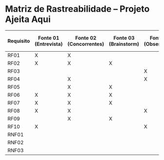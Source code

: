 # Matriz de Rastreabilidade – Projeto Ajeita Aqui

| Requisito | Fonte 01 (Entrevista) | Fonte 02 (Concorrentes) | Fonte 03 (Brainstorm) | Fonte 04 (Observação) | Fonte 05 (Boas práticas) |
|-----------|------------------------|--------------------------|------------------------|------------------------|--------------------------|
| RF01      | X                      | X                        |                        |                        |                          |
| RF02      | X                      | X                        | X                      |                        |                          |
| RF03      |                        |                          |                        | X                      | X                         |
| RF04      |                       | X                        |                        | X                      |  X                        |
| RF05      |                        | X                        | X                      |                        |                          |
| RF06      | X                      | X                        |          X              |                       |                          |
| RF07      | X                      |         X                 | X                      |                        |                          |
| RF08      | X                      | X                        |                        | X                      |                          |
| RF09      |                        | X                        | X                      |                        |                          |
| RF10      | X                      |                          |                        | X                      |                          |
| RNF01     |                        |                          |                        |                        | X                        |
| RNF02     |                        |                          |                        |                        | X                        |
| RNF03     |                        |                          |                       |                        | X                        |
